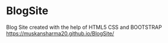# BlogSite
Blog Site created with the help of HTML5 CSS and BOOTSTRAP
https://muskansharma20.github.io/BlogSite/
